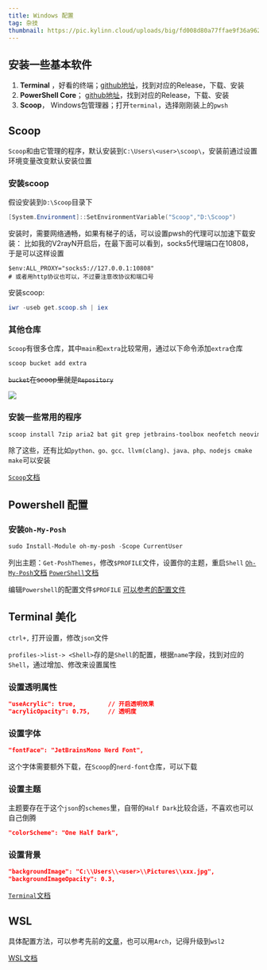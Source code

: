 ```yaml
---
title: Windows 配置
tag: 杂技
thumbnail: https://pic.kylinn.cloud/uploads/big/fd008d80a77ffae9f36a96272d64ba75.png
---
```


## 安装一些基本软件

1. **Terminal** ，好看的终端；[github地址](https://github.com/microsoft/terminal)，找到对应的Release，下载、安装
2. **PowerShell Core**； [github地址](https://github.com/Powershell/Powershell)，找到对应的Release，下载、安装
3. **Scoop**， Windows包管理器；打开`terminal`，选择刚刚装上的`pwsh`

## Scoop
`Scoop`和由它管理的程序，默认安装到`C:\Users\<user>\scoop\`，安装前通过设置环境变量改变默认安装位置
### 安装scoop
假设安装到`D:\Scoop`目录下
```powershell
[System.Environment]::SetEnvironmentVariable("Scoop","D:\Scoop")
```

安装时，需要网络通畅，如果有梯子的话，可以设置pwsh的代理可以加速下载安装：
比如我的V2rayN开启后，在最下面可以看到，socks5代理端口在10808，于是可以这样设置
```powreshell
$env:ALL_PROXY="socks5://127.0.0.1:10808"
# 或者用http协议也可以，不过要注意改协议和端口号
```

安装scoop:
````powershell
iwr -useb get.scoop.sh | iex
````

### 其他仓库

`Scoop`有很多仓库，其中`main`和`extra`比较常用，通过以下命令添加`extra`仓库

```powershell
scoop bucket add extra
```

~~`bucket`在scoop里就是`Repository`~~

![](C:\Users\Kylin\AppData\Roaming\Typora\typora-user-images\image-20210912005411790.png)

### 安装一些常用的程序

```powershell
scoop install 7zip aria2 bat git grep jetbrains-toolbox neofetch neovim sudo
```

除了这些，还有比如`python、go、gcc、llvm(clang)、java、php、nodejs cmake make`可以安装

[`Scoop`文档](https://github.com/lukesampson/scoop)

## Powershell 配置

### 安装`Oh-My-Posh`

```powershell
sudo Install-Module oh-my-posh -Scope CurrentUser
```
列出主题：`Get-PoshThemes`，修改`$PROFILE`文件，设置你的主题，重启`Shell`
[`Oh-My-Posh`文档](https://ohmyposh.dev/docs)
[`PowerShell`文档](https://docs.microsoft.com/zh-cn/powershell)

编辑`Powershell`的配置文件`$PROFILE`
[可以参考的配置文件](https://github.com/kylinholmes/pwsh_profile)



## Terminal 美化

`ctrl+,` 打开设置，修改`json`文件

`profiles->list-> <Shell>`存的是`Shell`的配置，根据`name`字段，找到对应的`Shell`，通过增加、修改来设置属性

### 设置透明属性

```json
"useAcrylic": true, 		// 开启透明效果
"acrylicOpacity": 0.75,		// 透明度
```

### 设置字体

```json
"fontFace": "JetBrainsMono Nerd Font",
```
这个字体需要额外下载，在`Scoop`的`nerd-font`仓库，可以下载

### 设置主题

主题要存在于这个`json`的`schemes`里，自带的`Half Dark`比较合适，不喜欢也可以自己倒腾

```json
"colorScheme": "One Half Dark",
```

### 设置背景

```json
"backgroundImage": "C:\\Users\\<user>\\Pictures\\xxx.jpg",
"backgroundImageOpacity": 0.3,
```

[`Terminal`文档](https://docs.microsoft.com/zh-cn/windows/terminal/get-started)

## WSL

具体配置方法，可以参考先前的[文章](https://kylinn.cloud/2021/05/03/wsl)，也可以用`Arch`，记得升级到`wsl2`

[WSL文档](https://docs.microsoft.com/zh-cn/windows/wsl/install-win10)



